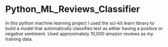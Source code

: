 # Python_ML_Reviews_Classifier
In this python machine learning project I used the sci-kit learn library to build a model that automatically classifies text as either having a positive or negative sentiment.
Used approximately 10,000 amazon reviews as my training data.
